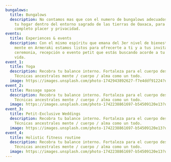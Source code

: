 ```yaml
---
bungalows:
  title: Bungalows
  description: No contamos mas que con el numero de bungalows adecuados para crear
    tu hogar dentro del entorno sagrado de las tierras de Oaxaca, para tu
    completo placer y privacidad.
events:
  title: Experiences & events
  description: Con el mismo espíritu que emana del 3er nivel de bienestar de la
    mente en Armeraki estamos listos para ofrecerte a ti y a tus invitados la
    ceremonia, recepción o evento petit que estás buscando acorde a tu estilo de
    vida.
event_1:
  title: Yoga
  description: Recobra tu balance interno. Fortaleza para el cuerpo desde dentro.
    Técnicas ancestrales mente / cuerpo / alma como un todo.
  image: https://images.unsplash.com/photo-1742943892627-f7e4ddf91224?q=80&w=2669&auto=format&fit=crop&ixlib=rb-4.0.3&ixid=M3wxMjA3fDB8MHxwaG90by1wYWdlfHx8fGVufDB8fHx8fA%3D%3D
event_2:
  title: Massage space
  description: Recobra tu balance interno. Fortaleza para el cuerpo desde dentro.
    Técnicas ancestrales mente / cuerpo / alma como un todo.
  image: https://images.unsplash.com/photo-1742238861697-b54509120e13?q=80&w=2590&auto=format&fit=crop&ixlib=rb-4.0.3&ixid=M3wxMjA3fDB8MHxwaG90by1wYWdlfHx8fGVufDB8fHx8fA%3D%3D
event_3:
  title: Petit-Exclusive Weddings
  description: Recobra tu balance interno. Fortaleza para el cuerpo desde dentro.
    Técnicas ancestrales mente / cuerpo / alma como un todo.
  image: https://images.unsplash.com/photo-1742238861697-b54509120e13?q=80&w=2590&auto=format&fit=crop&ixlib=rb-4.0.3&ixid=M3wxMjA3fDB8MHxwaG90by1wYWdlfHx8fGVufDB8fHx8fA%3D%3D
event_4:
  title: Holistic fitness routine
  description: Recobra tu balance interno. Fortaleza para el cuerpo desde dentro.
    Técnicas ancestrales mente / cuerpo / alma como un todo.
  image: https://images.unsplash.com/photo-1742238861697-b54509120e13?q=80&w=2590&auto=format&fit=crop&ixlib=rb-4.0.3&ixid=M3wxMjA3fDB8MHxwaG90by1wYWdlfHx8fGVufDB8fHx8fA%3D%3D
---
```

